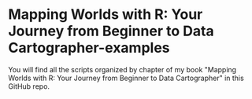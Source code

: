 # Mapping Worlds with R: Your Journey from Beginner to Data Cartographer-examples
You will find all the scripts organized by chapter of my book "Mapping Worlds with R: Your Journey from Beginner to Data Cartographer" in this GitHub repo.
